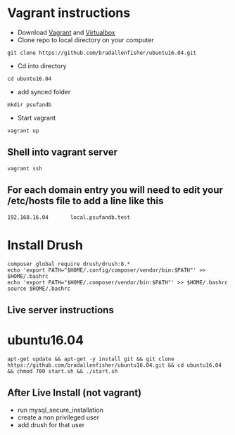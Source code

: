# Vagrant instructions
- Download [Vagrant](https://www.vagrantup.com/) and [Virtualbox](https://www.virtualbox.org/)
- Clone repo to local directory on your computer
```shell
git clone https://github.com/bradallenfisher/ubuntu16.04.git
```
- Cd into directory
```shell
cd ubuntu16.04
```
- add synced folder
```shell
mkdir psufandb
```

- Start vagrant
```shell
vagrant up
```

## Shell into vagrant server
```shell
vagrant ssh
```

## For each domain entry you will need to edit your /etc/hosts file to add a line like this
```shell
192.168.16.04       local.psufandb.test
```

# Install Drush
``` shell
composer global require drush/drush:8.*	
echo 'export PATH="$HOME/.config/composer/vendor/bin:$PATH"' >> $HOME/.bashrc
echo 'export PATH="$HOME/.composer/vendor/bin:$PATH"' >> $HOME/.bashrc
source $HOME/.bashrc
```

## Live server instructions

# ubuntu16.04
``` shell
apt-get update && apt-get -y install git && git clone https://github.com/bradallenfisher/ubuntu16.04.git && cd ubuntu16.04 && chmod 700 start.sh && ./start.sh
```
## After Live Install (not vagrant)
- run mysql_secure_installation
- create a non privileged user
- add drush for that user
``` shell

